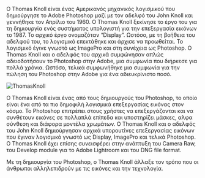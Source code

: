 Ο Thomas Knoll είναι ένας Αμερικανός μηχανικός λογισμικού που δημιούργησε το Adobe Photoshop μαζί με τον αδελφό του John Knoll και γεννήθηκε τον Απρίλιο του 1960.
Ο Thomas Knoll ξεκίνησε το έργο του για τη δημιουργία ενός συστήματος υπολογιστή για την επεξεργασία εικόνων το 1987. 
Το αρχικό έργο ονομαζόταν “Display”. Ωστόσο, με τη βοήθεια του αδελφού του, το λογισμικό επεκτάθηκε και άρχισε να προωθείται. 
Το λογισμικό έγινε γνωστό ως ImagePro και στη συνέχεια ως Photoshop. Ο Thomas Knoll και ο αδελφός του αρχικά συμφώνησαν απλώς αδειοδοτήσουν το 
Photoshop στην Adobe, μια συμφωνία που διήρκεσε για πολλά χρόνια. Ωστόσο, τελικά συμφωνήθηκε μια συμφωνία για την πώληση του Photoshop στην Adobe για 
ένα αδιευκρίνιστο ποσό.

![ThomasKnoll](https://github.com/IKaramitsos/site/assets/63364209/6d23b043-ec6e-40fe-97c7-4666f2dd7cc2)


Ο Thomas Knoll είναι ένας από τους δημιουργούς του Photoshop, το οποίο είναι ένα από τα πιο δημοφιλή λογισμικά επεξεργασίας εικόνας στον κόσμο.
Το Photoshop επιτρέπει στους χρήστες να επεξεργάζονται και να συνθέτουν εικόνες σε πολλαπλά επίπεδα και υποστηρίζει μάσκες, 
αλφα σύνθεση και διάφορα μοντέλα χρωμάτων. Ο Thomas Knoll και ο αδελφός του John Knoll δημιούργησαν αρχικά υπορουτίνες επεξεργασίας εικόνων 
που έγιναν λογισμικό γνωστό ως Display, ImagePro και τελικά Photoshop. Ο Thomas Knoll έχει επίσης συνεισφέρει στην ανάπτυξη του Camera Raw, 
του Develop module για το Adobe Lightroom και του DNG file format.

Με τη δημιουργία του Photoshop, ο Thomas Knoll άλλαξε τον τρόπο που οι άνθρωποι αλληλεπιδρούν με τις εικόνες και την τεχνολογία.
